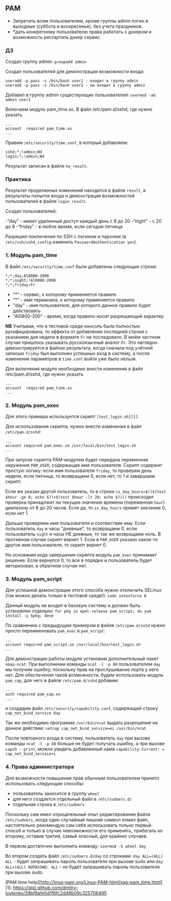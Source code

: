 ## PAM
- Запретить всем пользователям, кроме группы admin логин в выходные (суббота и воскресенье), без учета праздников.
- *дать конкретному пользователю права работать с докером и возможность рестартить докер сервис.

### ДЗ

Создал группу admin:
`groupadd admin`

Создал пользователей для демонстрации возможности входа:
```
useradd -p pass -s /bin/bash user1 - входит в группу admin
useradd -p pass -s /bin/bash user2 - не входит в группу admin
```

Добавил в группу admin существующих пользователей:
`usermod -aG admin user1`

Включаем модуль pam_time.so. В файл /etc/pam.d/sshd, где нужно указать 
```
...
account  required pam_time.so
...
```
Правим `/etc/security/time.conf`, в который добавляем:
```
sshd;*;!admin;Wd
login;*;!admin;Wd
```
Результат записан в файле `hw_result`.

### Практика
Результат проделанных изменений находится в файле `result`, а результаты попыток входа и демонстрация возможностей пользователей в файле `login_result`.

Создал пользователей:

-”day” - имеет удаленный доступ каждый день с 8 до 20
-“night” - с 20 до 8
-“friday” - в любое время, если сегодня пятница

Разрешил поключение по SSH с логином и паролем (в `/etc/ssh/sshd_config` изменить `PasswordAuthentication yes`).

### 1. Модуль pam_time
В файл `/etc/security/time.conf` были добавлены следующие строки:
```
*;*;day;Al0800-2000
*;*;night;!Al0800-2000
*;*;friday;Fr
```

- “*” - сервис, к которому применяется правило
- "*" - имя терминала, к которому применяется правило
- "day" - имя пользователя, для которого данное правило будет действовать
- "Al0800-200" - время, когда правило носит разрешающий характер

**NB** Учитывая, что в тестовой среде консоль была полностью русифицирована, то эффекта от добавления последней строки с указанием дня недели в формате `Fr` не последовало. В моём частном случае пришлось указывать русскоязычный аналог `Пт`. Это наглядно демонстрируется в файлах результата, когда сначала под учётной записью `friday` был выполнен успешных вход в систему, а после изменения параметров в `time.conf` войти уже было нельзя.

Для включения модуля необходимо внести изменения в файл /etc/pam.d/sshd, где нужно указать 
```
...
account  required pam_time.so
...
```

### 2. Модуль pam_exec
Для этого примера используется скрипт `[test_login.sh][1]`.

Для использования скрипта, нужно внести изменения в файл `/etc/pam.d/sshd`:
```
...
account	required pam_exec.so /usr/local/bin/test_login.sh
...
```

При запуске скрипта PAM-модулем будет передана переменная окружения `PAM_USER`, содержащая имя пользователя. Скрипт содержит простую логику: если имя пользователя `friday`, то проверям день недели, если пятница, то возвращаем 0, если нет, то 1 и завершаем скрипт.

Если же указан другой пользователь, то в строке `is_day_hours=$(($(test $hour -ge 8; echo $?)+$(test $hour -lt 20; echo $?)))` происходит проверка принадлжит ли текущее значение времени (переменная `hour`) диапазону от 8 до 20 часов. Если да, то `is_day_hours` примет значение 0, если нет 1. 

Дальше проверяем имя пользователя и соотвествие ему. Если пользователь `day` и часы "дневные", то возвращаем 0, если пользователь `night` и часы НЕ дневные, то так же возвращаем ноль. В противном случае скрипт вернет 1. Если в `PAM_USER` указано какое-то другое имя пользователя, то скрипт вернет 0.

На основании кода завершения скрипта модуль `pam_exec` принимает решение. Если вернулся 0, то все в порядке и пользователь будет авторизован, в обратном случае нет.

### 3. Модуль pam_script
Для успешной демонстрации этого способа нужно отключить SELinux (так можно делать только в тестовой среде!):
`sudo setenforce 0`

Данный модуль не входит в базовую систему и должен быть установлен отдельно:
`for pkg in epel-release pam_script; do yum install -y $pkg; done`

По сравнению с предыдущим примером в файле `/etc/pam.d/sshd` нужно просто переименовать `pam_exec` в `pam_script`:
```
...
account required pam_script.so /usr/local/bin/test_login.sh
...
```

Для демонстрации работы модуля установим дополнительный пакет `nmap-ncat`. При выполнении команды `ncat -l -p 80` пользователем `day` мы получим ошибку, поскольку прав на прослушивание порта у него нет. Для обеспечения такой возможности, будем использовать модуль `pam_cap`, для чего в файле `/etc/pam.d/sshd` добавим:
```
...
auth required pam_cap.so
...
```

и создадим файл `/etc/security/capability.conf`, содержащий строку
`cap_net_bind_service day`

Так же необходимо программе `/usr/bin/ncat` выдать разрешение на данное действие:
`setcap cap_net_bind_service=ei /usr/bin/ncat`

После повторного входа в систему, пользователь `day` при вызове команды `ncat -l -p 80` больше не будет получать ошибку, а при вызове `capsh --print`, можно увидеть добавленный нами `capability`:
`Current: = cap_net_bind_service+i`

### 4. Права администратора

Для возможности повышения прав обычным пользователем принято использовать следующие способы:
- пользователь заносится в группу `wheel`
- для него создается отдельный файл в `/etc/sudoers.d/`
- отдельная строка в `/etc/sudoers`

Поскольку сам имел отрицательный опыт редактирования файла `/etc/sudoers`, когда один случайный лишний символ ломал файл, настоятельно рекомендую сам себе использовать только первый способ и только в случае невозможности его применять, прибегать ко второму, оставив третий, самый опасный, для крайних случаев.

В первом достаточно выполнить команду:
`usermod -G wheel day`

Во втором создать файл `/etc/sudoers.d/day` со строками:
`day ALL=(ALL) ALL` - будет запрашивать пароль пользователя при вызове sudo
или
`day ALL=(ALL) NOPASSWD: ALL` - не будет запрашивать пароль пользователя при вызове sudo.

[PAM time help][http://linux-pam.org/Linux-PAM-html/sag-pam_time.html]
[1]: https://gist.github.com/dmitry-lyutenko/39bf8afe5d1f6fc2d48b09c325706495